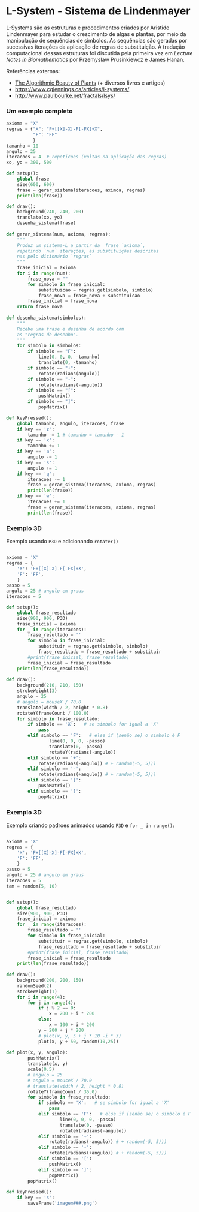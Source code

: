 # L-System - Sistema de Lindenmayer

L-Systems são as estruturas e procedimentos criados por Aristide Lindenmayer para estudar o crescimento de algas e plantas, por meio da manipulação de sequências de símbolos. As sequências são geradas por sucessivas iterações da aplicação de regras de substituição. A tradução computacional dessas estruturas foi discutida pela primeira vez em *Lecture Notes in Biomathematics* por Przemyslaw Prusinkiewcz e James Hanan.

Referências externas:
- [The Algorithmic Beauty of Plants](http://algorithmicbotany.org/papers/#abop) (+ diversos livros e artigos)
- https://www.cgjennings.ca/articles/l-systems/
- http://www.paulbourke.net/fractals/lsys/ 

### Um exemplo completo

```python
axioma = "X"
regras = {"X": "F+[[X]-X]-F[-FX]+X",
          "F": "FF"
          }          
tamanho = 10
angulo = 25
iteracoes = 4  # repeticoes (voltas na aplicação das regras)
xo, yo = 300, 500

def setup():
    global frase
    size(600, 600)
    frase = gerar_sistema(iteracoes, aximoa, regras)
    print(len(frase))

def draw():
    background(240, 240, 200)
    translate(xo, yo)
    desenha_sistema(frase)
            
def gerar_sistema(num, axioma, regras):
    """
    Produz um sistema-L a partir da  frase `axioma`,
    repetindo `num` iterações, as substituições descritas
    nas pelo dicionário `regras`
    """
    frase_inicial = axioma
    for i in range(num):
        frase_nova = ""
        for simbolo in frase_inicial:
            substituicao = regras.get(simbolo, simbolo)  
            frase_nova = frase_nova + substituicao
        frase_inicial = frase_nova
    return frase_nova
            
def desenha_sistema(simbolos):
    """
    Recebe uma frase e desenha de acordo com
    as "regras de desenho".
    """
    for simbolo in simbolos:
        if simbolo == "F":
            line(0, 0, 0, -tamanho)
            translate(0, -tamanho)
        if simbolo == "+":
            rotate(radians(angulo))
        if simbolo == "-":
            rotate(radians(-angulo))
        if simbolo == "[":
            pushMatrix()
        if simbolo == "]":
            popMatrix()

def keyPressed():
    global tamanho, angulo, iteracoes, frase
    if key == 'z':
        tamanho -= 1 # tamanho = tamanho - 1
    if key == 'x':
        tamanho += 1
    if key == 'a':
        angulo -= 1
    if key == 's':
        angulo += 1       
    if key == 'q':
        iteracoes -= 1
        frase = gerar_sistema(iteracoes, axioma, regras)
        print(len(frase))
    if key == 'w':
        iteracoes += 1   
        frase = gerar_sistema(iteracoes, axioma, regras)
        print(len(frase))
```


### Exemplo 3D

Exemplo usando `P3D` e adicionando `rotateY()`

```python

axioma = 'X'
regras = {
    'X': 'F+[[X]-X]-F[-FX]+X',
    'F': 'FF',      
    }
passo = 5
angulo = 25 # angulo em graus
iteracoes = 5

def setup():
    global frase_resultado
    size(900, 900, P3D)
    frase_inicial = axioma
    for _ in range(iteracoes):
        frase_resultado = ''
        for simbolo in frase_inicial:
            substituir = regras.get(simbolo, simbolo)
            frase_resultado = frase_resultado + substituir
        #print(frase_inicial, frase_resultado)
        frase_inicial = frase_resultado    
    print(len(frase_resultado))
    
def draw():
    background(210, 210, 150)
    strokeWeight(3)    
    angulo = 25
    # angulo = mouseX / 70.0
    translate(width / 2, height * 0.8)
    rotateY(frameCount / 100.0)
    for simbolo in frase_resultado:
        if simbolo == 'X':   # se simbolo for igual a 'X'
            pass
        elif simbolo == 'F':   # else if (senão se) o simbolo é F
                line(0, 0, 0, -passo)
                translate(0, -passo)
                rotateY(radians(-angulo))
        elif simbolo == '+':
            rotate(radians(-angulo)) # + random(-5, 5)))
        elif simbolo == '-':
            rotate(radians(+angulo)) # + random(-5, 5)))
        elif simbolo == '[':
            pushMatrix()
        elif simbolo == ']':
            popMatrix()
```

### Exemplo 3D

Exemplo criando padroes animados usando `P3D` e `for _ in range():` 


```python

axioma = 'X'
regras = {
    'X': 'F+[[X]-X]-F[-FX]+X',
    'F': 'FF',      
    }
passo = 5
angulo = 25 # angulo em graus
iteracoes = 5
tam = random(5, 10)


def setup():
    global frase_resultado
    size(900, 900, P3D)
    frase_inicial = axioma
    for _ in range(iteracoes):
        frase_resultado = ''
        for simbolo in frase_inicial:
            substituir = regras.get(simbolo, simbolo)
            frase_resultado = frase_resultado + substituir
        #print(frase_inicial, frase_resultado)
        frase_inicial = frase_resultado    
    print(len(frase_resultado))
    
def draw():
    background(200, 200, 150)
    randomSeed(2)
    strokeWeight(1) 
    for i in range(4):
        for j in range(4):
            if j % 2 == 0:
                x = 200 + i * 200
            else: 
                x = 100 + i * 200
            y = 200 + j * 200
            # plot(x, y, 5 + j * 10 -i * 3)
            plot(x, y + 50, random(10,25))
                   
def plot(x, y, angulo):    
        pushMatrix()
        translate(x, y)  
        scale(0.5)
        # angulo = 25
        # angulo = mouseX / 70.0
        # translate(width / 2, height * 0.8)
        rotateY(frameCount / 35.0)
        for simbolo in frase_resultado:
            if simbolo == 'X':   # se simbolo for igual a 'X'
                pass
            elif simbolo == 'F':   # else if (senão se) o simbolo é F
                    line(0, 0, 0, -passo)
                    translate(0, -passo)
                    rotateY(radians(-angulo))
            elif simbolo == '+':
                rotate(radians(-angulo)) # + random(-5, 5)))
            elif simbolo == '-':
                rotate(radians(+angulo)) # + random(-5, 5)))
            elif simbolo == '[':
                pushMatrix()
            elif simbolo == ']':    
                popMatrix()
        popMatrix()    
        
def keyPressed():
    if key == 's':
        saveFrame('imagem###.png') 
        
```              


